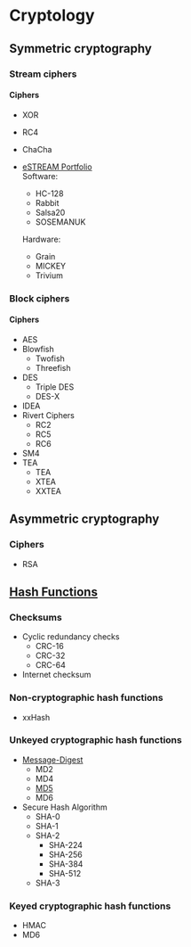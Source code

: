 # Cryptology
## Symmetric cryptography
### Stream ciphers
#### Ciphers
- XOR
- RC4
- ChaCha
- [eSTREAM Portfolio](https://en.wikipedia.org/wiki/ESTREAM#eSTREAM_portfolio)  
  Software:
  - HC-128
  - Rabbit
  - Salsa20
  - SOSEMANUK
  
  Hardware:
  - Grain
  - MICKEY
  - Trivium

### Block ciphers
#### Ciphers
- AES
- Blowfish
  - Twofish
  - Threefish
- DES
  - Triple DES
  - DES-X
- IDEA
- Rivert Ciphers
  - RC2
  - RC5
  - RC6
- SM4
- TEA
  - TEA
  - XTEA
  - XXTEA

## Asymmetric cryptography
### Ciphers
- RSA

## [Hash Functions](Hash%20Functions/README.md)
### Checksums
- Cyclic redundancy checks
  - CRC-16
  - CRC-32
  - CRC-64
- Internet checksum

### Non-cryptographic hash functions
- xxHash

### Unkeyed cryptographic hash functions
- [Message-Digest](Hash%20Functions/Message-Digest/README.md)
  - MD2
  - MD4
  - [MD5](Hash%20Functions/Message-Digest/MD5.md)
  - MD6
- Secure Hash Algorithm
  - SHA-0
  - SHA-1
  - SHA-2
    - SHA-224
    - SHA-256
    - SHA-384
    - SHA-512
  - SHA-3

### Keyed cryptographic hash functions
- HMAC
- MD6